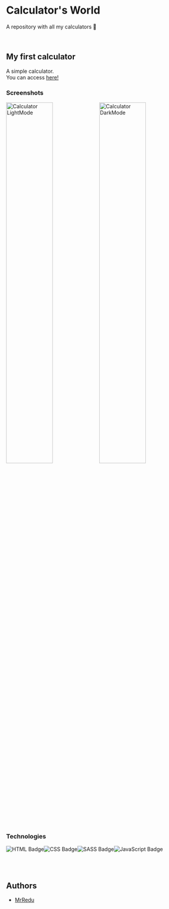 # Calculator's World 
A repository with all my calculators 🥱

<!-- ## Objetive
1. I don't know... why not?
2. I want to see my progress -->

<br>

## My first calculator
A simple calculator. <br>
You can access [here!](https://calculators-drab.vercel.app/)

### Screenshots
<img width="50%" src="https://github.com/MrRedu/calculators/assets/73679190/28e17d4c-6105-413f-9cce-05d74d2bc71d" alt="Calculator LightMode"><img width="50%" src="https://github.com/MrRedu/calculators/assets/73679190/114d63f5-8ca8-45f3-9cb7-e07b3b990121" alt="Calculator DarkMode">

### Technologies
![HTML Badge](https://img.shields.io/badge/HTML5-E34F26.svg?style=for-the-badge&logo=HTML5&logoColor=white)![CSS Badge](https://img.shields.io/badge/CSS3-1572B6.svg?style=for-the-badge&logo=CSS3&logoColor=white)![SASS Badge](https://img.shields.io/badge/Sass-CC6699.svg?style=for-the-badge&logo=Sass&logoColor=white)![JavaScript Badge](https://img.shields.io/badge/JavaScript-F7DF1E.svg?style=for-the-badge&logo=JavaScript&logoColor=black)


<br><br>


## Authors
- [MrRedu](https://www.github.com/MrRedu)
